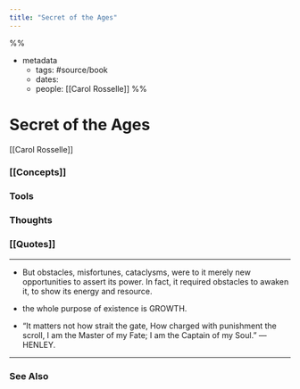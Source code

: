 ```yaml
---
title: "Secret of the Ages"
---
```

%%
- metadata
	- tags: #source/book
	- dates: 
	- people: [[Carol Rosselle]]
%%

# Secret of the Ages
[[Carol Rosselle]]

### [[Concepts]]

### Tools

### Thoughts

### [[Quotes]]
---

- But obstacles, misfortunes, cataclysms, were to it merely new opportunities to assert its power. In fact, it required obstacles to awaken it, to show its energy and resource.

- the whole purpose of existence is GROWTH.

- “It matters not how strait the gate, How charged with punishment the scroll, I am the Master of my Fate; I am the Captain of my Soul.” —HENLEY.


----
### See Also